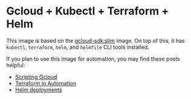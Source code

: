 # Gcloud + Kubectl + Terraform + Helm

This image is based on the [gcloud-sdk:slim](https://hub.docker.com/r/google/cloud-sdk/) image. On top of this, it has `kubectl`, `terraform`, `helm`, and `helmfile` CLI tools installed.

If you plan to use this image for automation, you may find these posts helpful:

- [Scripting Gcloud](https://cloud.google.com/sdk/docs/scripting-gcloud)
- [Terraform in Automation](https://github.com/mcuadros/terraform-provider-helm/blob/master/vendor/github.com/hashicorp/terraform/website/guides/running-terraform-in-automation.html.md)
- [Helm deployments](https://daemonza.github.io/2017/02/20/using-helm-to-deploy-to-kubernetes/)
